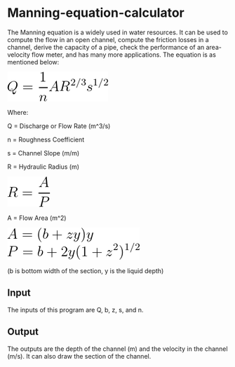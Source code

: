 # Manning-equation-calculator

The Manning equation is a widely used in water resources. It can be used to compute the flow in an open channel, compute the friction losses in a channel, derive the capacity of a pipe, check the performance of an area-velocity flow meter, and has many more applications. The equation is as mentioned below:

![Graph](https://github.com/Pariasrz/Manning-equation-calculator/blob/main/img/manning%20formula.png)

Where:

Q = Discharge or Flow Rate (m^3/s)

n = Roughness Coefficient

s = Channel Slope (m/m)

R = Hydraulic Radius (m)

![Graph](https://github.com/Pariasrz/Manning-equation-calculator/blob/main/img/formula_2.png)

A = Flow Area (m^2)

![Graph](https://github.com/Pariasrz/Manning-equation-calculator/blob/main/img/formula_3.png)

(b is bottom width of the section, y is the liquid depth) 

## Input
The inputs of this program are Q, b, z, s, and n. 

## Output
The outputs are the depth of the channel (m) and the velocity in the channel (m/s). It can also draw the section of the channel. 
